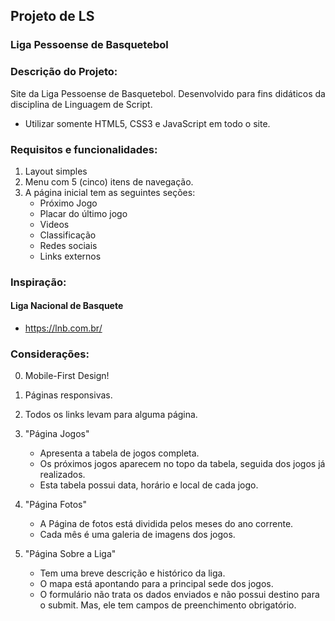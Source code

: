 ## Projeto de LS

### Liga Pessoense de Basquetebol

### Descrição do Projeto:

Site da Liga Pessoense de Basquetebol. Desenvolvido para fins didáticos da disciplina de Linguagem de Script.

- Utilizar somente HTML5, CSS3 e JavaScript em todo o site.


### Requisitos e funcionalidades:

1. Layout simples
2. Menu com 5 (cinco) itens de navegação.
3. A página inicial tem as seguintes seções:
	* Próximo Jogo
	* Placar do último jogo
	* Videos
	* Classificação
	* Redes sociais
	* Links externos

### Inspiração:

#### Liga Nacional de Basquete
* https://lnb.com.br/


### Considerações:

0. Mobile-First Design!
1. Páginas responsivas.
2. Todos os links levam para alguma página.

3. "Página Jogos" 
	* Apresenta a tabela de jogos completa. 
	* Os próximos jogos aparecem no topo da tabela, seguida dos jogos já realizados. 
	* Esta tabela possui data, horário e local de cada jogo.

4. "Página Fotos"
	* A Página de fotos está dividida pelos meses do ano corrente. 
	* Cada mês é uma galeria de imagens dos jogos.

5. "Página Sobre a Liga"
	* Tem uma breve descrição e histórico da liga.
	* O mapa está apontando para a principal sede dos jogos.
	* O formulário não trata os dados enviados e não possui destino para o submit. Mas, ele tem campos de preenchimento obrigatório.


